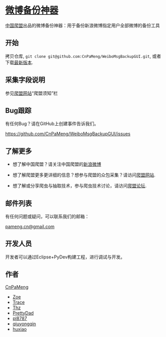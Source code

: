 [微博备份神器](https://github.com/CnPaMeng/WeiboMsgBackupGUI)
=================

[中国爬盟](http://www.cnpameng.com)出品的微博备份神器：用于备份新浪微博指定用户全部微博的备份工具



开始
-----------

拷贝仓库, `git clone git@github.com:CnPaMeng/WeiboMsgBackupGUI.git`, 或者下载[最新版本](https://github.com/CnPaMeng/WeiboMsgBackupGUI/archive/master.zip).


采集字段说明
-----------

参见[爬盟网站](http://www.cnpameng.com/)“爬盟须知”栏


Bug跟踪
-----------

有任何Bug？请在GitHub上创建事件告诉我们。

https://github.com/CnPaMeng/WeiboMsgBackupGUI/issues



了解更多
------------

+ 想了解中国爬盟？请关注中国爬盟的[新浪微博](http://weibo.com/cnpameng)

+ 想了解爬盟更多更详细的信息？想参与爬盟的众包采集？请访问[爬盟网站](http://www.cnpameng.com).

+ 想了解或分享爬虫与抽取技术，参与爬虫技术讨论，请访问[爬盟论坛](http://bbs.cnpameng.com).



邮件列表
------------

有任何问题或疑问，可以联系我们的邮箱：

pameng.cn@gmail.com



开发人员
----------

开发者可以通过Eclipse+PyDev构建工程，进行调试与开发。




作者
----------

[CnPaMeng](http://www.cnpameng.com/)

+ [Zoe]()
+ [Trace]()
+ [Thz]()
+ [PrettyDad](https://github.com/liqiang-ICT)
+ [pl8787](https://github.com/pl8787)
+ [qiuyongqin]()
+ [huxiao]()

